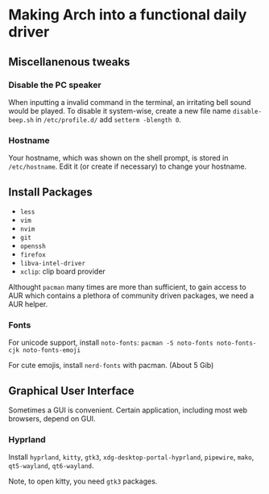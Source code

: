 # Making Arch into a functional daily driver

## Miscellanenous tweaks

### Disable the PC speaker

When inputting a invalid command in the terminal, an irritating bell sound would be played. 
To disable it system-wise, create a new file name `disable-beep.sh` in `/etc/profile.d/` add `setterm -blength 0`.

### Hostname

Your hostname, which was shown on the shell prompt, is stored in `/etc/hostname`. Edit it (or create if necessary) to change your hostname.

## Install Packages

- `less`
- `vim`
- `nvim`
- `git`
- `openssh`
- `firefox`
- `libva-intel-driver`
- `xclip`: clip board provider

Althought `pacman` many times are more than sufficient, to gain access to AUR which contains a plethora of community driven packages, we need a AUR helper.

### Fonts

For unicode support, install `noto-fonts`: `pacman -S noto-fonts noto-fonts-cjk noto-fonts-emoji`

For cute emojis, install `nerd-fonts` with pacman. (About 5 Gib)

## Graphical User Interface

Sometimes a GUI is convenient. Certain application, including most web browsers, depend on GUI.

### Hyprland

Install `hyprland`, `kitty`, `gtk3`, `xdg-desktop-portal-hyprland`, `pipewire`, `mako`, `qt5-wayland`, `qt6-wayland`.

Note, to open kitty, you need `gtk3` packages.

